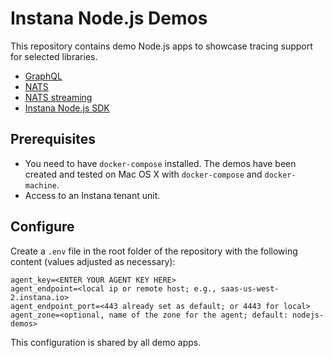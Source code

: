 # Instana Node.js Demos

This repository contains demo Node.js apps to showcase tracing support for selected libraries.

- [GraphQL](graphql/README.md)
- [NATS](nats/README.md)
- [NATS streaming](nats-streaming/README.md)
- [Instana Node.js SDK](sdk/README.md)

## Prerequisites

- You need to have `docker-compose` installed. The demos have been created and tested on Mac OS X with `docker-compose` and `docker-machine`.
- Access to an Instana tenant unit.

## Configure

Create a `.env` file in the root folder of the repository with the following content (values adjusted as necessary):

```text
agent_key=<ENTER YOUR AGENT KEY HERE>
agent_endpoint=<local ip or remote host; e.g., saas-us-west-2.instana.io>
agent_endpoint_port=<443 already set as default; or 4443 for local>
agent_zone=<optional, name of the zone for the agent; default: nodejs-demos>
```

This configuration is shared by all demo apps.

